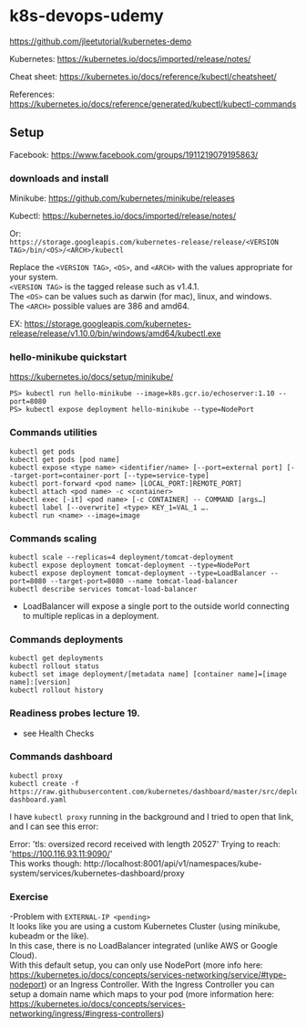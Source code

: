 # k8s-devops-udemy

https://github.com/jleetutorial/kubernetes-demo

Kubernetes:
https://kubernetes.io/docs/imported/release/notes/

Cheat sheet:
https://kubernetes.io/docs/reference/kubectl/cheatsheet/

References:
https://kubernetes.io/docs/reference/generated/kubectl/kubectl-commands


## Setup

Facebook: https://www.facebook.com/groups/1911219079195863/

### downloads and install

Minikube: https://github.com/kubernetes/minikube/releases

Kubectl: https://kubernetes.io/docs/imported/release/notes/

Or:  
```https://storage.googleapis.com/kubernetes-release/release/<VERSION TAG>/bin/<OS>/<ARCH>/kubectl```

Replace the `<VERSION TAG>`, `<OS>`, and `<ARCH>` with the values appropriate for your system.   
`<VERSION TAG>` is the tagged release such as v1.4.1.   
The `<OS>` can be values such as darwin (for mac), linux, and windows.  
The `<ARCH>` possible values are 386 and amd64.

EX: https://storage.googleapis.com/kubernetes-release/release/v1.10.0/bin/windows/amd64/kubectl.exe

### hello-minikube quickstart
https://kubernetes.io/docs/setup/minikube/

`PS> kubectl run hello-minikube --image=k8s.gcr.io/echoserver:1.10 --port=8080`  
`PS> kubectl expose deployment hello-minikube --type=NodePort`

### Commands utilities

```
kubectl get pods
kubectl get pods [pod name]
kubectl expose <type name> <identifier/name> [--port=external port] [--target-port=container-port [--type=service-type]
kubectl port-forward <pod name> [LOCAL_PORT:]REMOTE_PORT]
kubectl attach <pod name> -c <container>
kubectl exec [-it] <pod name> [-c CONTAINER] -- COMMAND [args…]
kubectl label [--overwrite] <type> KEY_1=VAL_1 ….
kubectl run <name> --image=image
```

### Commands scaling
```
kubectl scale --replicas=4 deployment/tomcat-deployment 
kubectl expose deployment tomcat-deployment --type=NodePort
kubectl expose deployment tomcat-deployment --type=LoadBalancer --port=8080 --target-port=8080 --name tomcat-load-balancer
kubectl describe services tomcat-load-balancer
```
- LoadBalancer will expose a single port to the outside world connecting to multiple replicas in a deployment.

### Commands deployments
```
kubectl get deployments
kubectl rollout status
kubectl set image deployment/[metadata name] [container name]=[image name]:[version]
kubectl rollout history
```

### Readiness probes lecture 19.

- see Health Checks

### Commands dashboard

```
kubectl proxy
kubectl create -f https://raw.githubusercontent.com/kubernetes/dashboard/master/src/deploy/recommended/kubernetes-dashboard.yaml
```
I have `kubectl proxy` running in the background and I tried to open that link, and I can see this error:

Error: 'tls: oversized record received with length 20527' 
Trying to reach: 'https://100.116.93.11:9090/'  
This works though: http://localhost:8001/api/v1/namespaces/kube-system/services/kubernetes-dashboard/proxy

### Exercise

-Problem with `EXTERNAL-IP <pending>`  
It looks like you are using a custom Kubernetes Cluster (using minikube, kubeadm or the like).  
In this case, there is no LoadBalancer integrated (unlike AWS or Google Cloud).  
With this default setup, you can only use NodePort (more info here: https://kubernetes.io/docs/concepts/services-networking/service/#type-nodeport) or an Ingress Controller. With the Ingress Controller you can setup a domain name which maps to your pod (more information here: https://kubernetes.io/docs/concepts/services-networking/ingress/#ingress-controllers)

